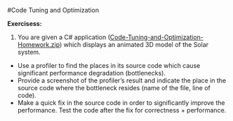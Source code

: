 #Code Tuning and Optimization

**Exercisess:**

1. You are given a C# application ([Code-Tuning-and-Optimization-Homework.zip](https://github.com/BorislavIvanov/Telerik_Academy/tree/master/01.%20Programming/04.%20C%23%20High%20Quality%20Code/09.%20Code%20Tuning%20and%20Optimization/01.%20SolarSystem%20-%20Task%20Files)) which displays an animated 3D model of the Solar system.
 * Use a profiler to find the places in its source code which cause significant performance degradation (bottlenecks).
  * Provide a screenshot of the profiler’s result and indicate the place in the source code where the bottleneck resides (name of the file, line of code).
 * Make a quick fix in the source code in order to significantly improve the performance. Test the code after the fix for correctness + performance.
